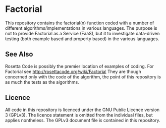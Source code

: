 # Factorial

This repository contains the factorial(n) function coded with a number of different
algorithms/implementations in various languages. The purpose is not to provide Factorial as a Service
(FaaS), but it to investigate data-driven testing (both example based and property based) in the various
languages.

## See Also

Rosetta Code is possibly the premier location of examples of coding. For Factorial see
http://rosettacode.org/wiki/Factorial They are though concerned only with the code of the algorithm, the
point of this repository is as much the tests as the algorithms.

## Licence

All code in this repository is licenced under the GNU Public Licence version 3 (GPLv3). The licence
statement is omitted from the individual files, but applies nontheless. The GPLv3 document file is contained
in this repository.
